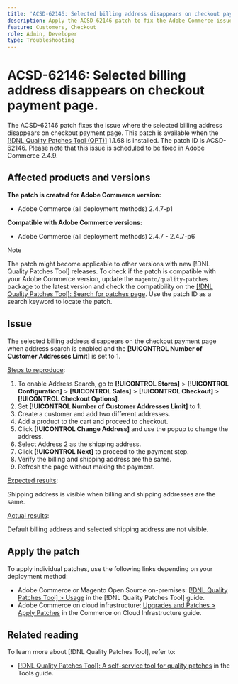 ```yaml
---
title: 'ACSD-62146: Selected billing address disappears on checkout payment page'
description: Apply the ACSD-62146 patch to fix the Adobe Commerce issue where the selected billing address disappears on checkout payment page.
feature: Customers, Checkout
role: Admin, Developer
type: Troubleshooting
---
```


# ACSD-62146: Selected billing address disappears on checkout payment page.

The ACSD-62146 patch fixes the issue where the selected billing address disappears on checkout payment page. This patch is available when the [[!DNL Quality Patches Tool (QPT)]](/help/tools/quality-patches-tool/quality-patches-tool-to-self-serve-quality-patches.md) 1.1.68 is installed. The patch ID is ACSD-62146. Please note that this issue is scheduled to be fixed in Adobe Commerce 2.4.9.

## Affected products and versions

**The patch is created for Adobe Commerce version:**

* Adobe Commerce (all deployment methods) 2.4.7-p1

**Compatible with Adobe Commerce versions:**

* Adobe Commerce (all deployment methods) 2.4.7 - 2.4.7-p6

>[!NOTE]
>
>The patch might become applicable to other versions with new [!DNL Quality Patches Tool] releases. To check if the patch is compatible with your Adobe Commerce version, update the `magento/quality-patches` package to the latest version and check the compatibility on the [[!DNL Quality Patches Tool]: Search for patches page](https://experienceleague.adobe.com/tools/commerce-quality-patches/index.html). Use the patch ID as a search keyword to locate the patch.

## Issue

The selected billing address disappears on the checkout payment page when address search is enabled and the **[!UICONTROL Number of Customer Addresses Limit]** is set to 1.

<u>Steps to reproduce</u>:

1. To enable Address Search, go to **[!UICONTROL Stores]** > **[!UICONTROL Configuration]** > **[!UICONTROL Sales]** > **[!UICONTROL Checkout]** > **[!UICONTROL Checkout Options]**.
1. Set **[!UICONTROL Number of Customer Addresses Limit]** to 1.
1. Create a customer and add two different addresses.
1. Add a product to the cart and proceed to checkout.
1. Click **[!UICONTROL Change Address]** and use the popup to change the address.
1. Select Address 2 as the shipping address.
1. Click **[!UICONTROL Next]** to proceed to the payment step.
1. Verify the billing and shipping address are the same.
1. Refresh the page without making the payment.

<u>Expected results</u>:

Shipping address is visible when billing and shipping addresses are the same.

<u>Actual results</u>:

Default billing address and selected shipping address are not visible.

## Apply the patch

To apply individual patches, use the following links depending on your deployment method:

* Adobe Commerce or Magento Open Source on-premises: [[!DNL Quality Patches Tool] > Usage](/help/tools/quality-patches-tool/usage.md) in the [!DNL Quality Patches Tool] guide.
* Adobe Commerce on cloud infrastructure: [Upgrades and Patches > Apply Patches](https://experienceleague.adobe.com/docs/commerce-cloud-service/user-guide/develop/upgrade/apply-patches.html) in the Commerce on Cloud Infrastructure guide.

## Related reading

To learn more about [!DNL Quality Patches Tool], refer to:

* [[!DNL Quality Patches Tool]: A self-service tool for quality patches](/help/tools/quality-patches-tool/quality-patches-tool-to-self-serve-quality-patches.md) in the Tools guide.

